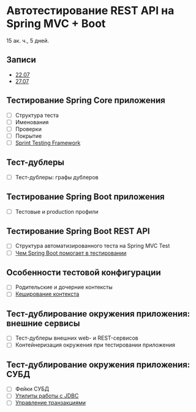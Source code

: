 Автотестирование REST API на Spring MVC + Boot
==============================================
15 ак. ч., 5 дней.


Записи
------
- [22.07](https://us02web.zoom.us/rec/share/zfKAVPASoRrJ-padFwC5plSp0JY-Ak4w2whEQiKwvlckHXRkhRrly8dbiqFSFgRD.fW3YLmYbC1NyBCgC)
- [27.07](https://us02web.zoom.us/rec/share/qM7RajKHuKlcFM2MCJiRnjok8cGmiGT216vZiahI_7IxchQxvZYJNaUEAEYUaw8A.Ev1KHDmWrjOV0Y7O)

Тестирование Spring Core приложения
-----------------------------------
- [ ] Структура теста
- [ ] Именования
- [ ] Проверки
- [ ] Покрытие
- [ ] [Sprint Testing Framework](https://docs.spring.io/spring-framework/docs/current/reference/html/testing.html)

Тест-дублеры
------------
- [ ] Тест-дублеры: графы дублеров

Тестирование Spring Boot приложения
-----------------------------------
- [ ] Тестовые и production профили

Тестирование Spring Boot REST API
---------------------------------
- [ ] Структура автоматизированного теста на Spring MVC Test
- [ ] [Чем Spring Boot помогает в тестировании](https://docs.spring.io/spring-boot/docs/current/reference/htmlsingle/#boot-features-testing)

Особенности тестовой конфигурации
---------------------------------
- [ ] Родительские и дочерние контексты
- [ ] [Кеширование контекста](https://docs.spring.io/spring-framework/docs/current/spring-framework-reference/testing.html#testcontext-ctx-management-caching)

Тест-дублирование окружения приложения: внешние сервисы
-------------------------------------------------------
- [ ] Тест-дублеры внешних web- и REST-сервисов
- [ ] Контейнеризация окружения при тестировании приложения

Тест-дублирование окружения приложения: СУБД
--------------------------------------------
- [ ] Фейки СУБД
- [ ] [Утилиты работы с JDBC](https://docs.spring.io/spring-framework/docs/current/spring-framework-reference/testing.html#integration-testing-support-jdbc)
- [ ] [Управление транзакциями](https://docs.spring.io/spring-framework/docs/current/spring-framework-reference/testing.html#testcontext-tx-annotation-demo)
